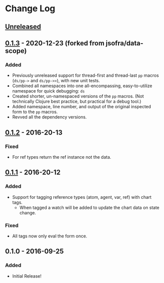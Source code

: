 # Change Log

## [Unreleased]

## [0.1.3] - 2020-12-23 (forked from jsofra/data-scope)
### Added
- Previously unreleased support for thread-first and thread-last `pp` macros (`ds/pp->` and `ds/pp->>`), with new unit tests.
- Combined all namespaces into one all-encompassing, easy-to-utilize namespace for quick debugging: `ds`
- Created shorter, un-namespaced versions of the `pp` macros. (Not technically Clojure best practice, but practical for a debug tool.)
- Added namespace, line number, and output of the original inspected form to the `pp` macros.
- Revved all the dependency versions.

## [0.1.2] - 2016-20-13
### Fixed
- For ref types return the ref instance not the data.

## [0.1.1] - 2016-20-12
### Added
- Support for tagging reference types (atom, agent, var, ref) with chart tags.
  * When tagged a watch will be added to update the chart data on state change.

### Fixed
- All tags now only eval the form once.

## 0.1.0 - 2016-09-25
### Added
- Initial Release!

[Unreleased]: https://github.com/jsofra/data-scope/compare/0.1.3...HEAD
[0.1.3]: https://github.com/tervorz/data-scope/compare/0.1.2..0.1.3
[0.1.2]: https://github.com/tervorz/data-scope/compare/0.1.1...0.1.2
[0.1.1]: https://github.com/tervorz/data-scope/compare/0.1.0...0.1.1
[0.1.0]: https://github.com/tervorz/data-scope/compare/0.1.0-SNAPSHOT...0.1.0
